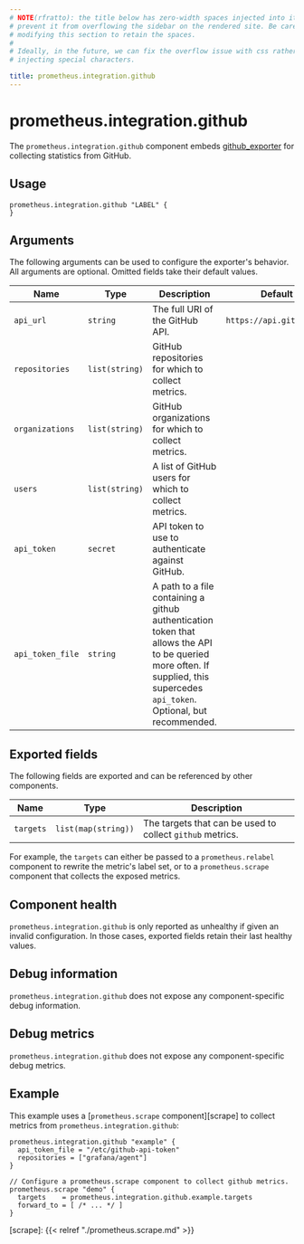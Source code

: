 ```yaml
---
# NOTE(rfratto): the title below has zero-width spaces injected into it to
# prevent it from overflowing the sidebar on the rendered site. Be careful when
# modifying this section to retain the spaces.
#
# Ideally, in the future, we can fix the overflow issue with css rather than
# injecting special characters.

title: prometheus.​integration.github
---
```


# prometheus.integration.github
The `prometheus.integration.github` component embeds
[github_exporter](https://github.com/infinityworks/github-exporter) for collecting statistics from GitHub.

## Usage

```river
prometheus.integration.github "LABEL" {
}
```

## Arguments
The following arguments can be used to configure the exporter's behavior.
All arguments are optional. Omitted fields take their default values.

Name | Type | Description | Default | Required
---- | ---- | ----------- | ------- | --------
`api_url`    | `string` | The full URI of the GitHub API. | `https://api.github.com` | no
`repositories` | `list(string)` | GitHub repositories for which to collect metrics. | | no
`organizations` | `list(string)` | GitHub organizations for which to collect metrics. | | no
`users` | `list(string)` | A list of GitHub users for which to collect metrics. | | no
`api_token`    | `secret` | API token to use to authenticate against GitHub. | | no
`api_token_file`    | `string` | A path to a file containing a github authentication token that allows the API to be queried more often. If supplied, this supercedes `api_token`. Optional, but recommended.| | no

## Exported fields
The following fields are exported and can be referenced by other components.

Name      | Type                | Description
--------- | ------------------- | -----------
`targets` | `list(map(string))` | The targets that can be used to collect `github` metrics.

For example, the `targets` can either be passed to a `prometheus.relabel`
component to rewrite the metric's label set, or to a `prometheus.scrape`
component that collects the exposed metrics.

## Component health

`prometheus.integration.github` is only reported as unhealthy if given
an invalid configuration. In those cases, exported fields retain their last
healthy values.

## Debug information

`prometheus.integration.github` does not expose any component-specific
debug information.

## Debug metrics

`prometheus.integration.github` does not expose any component-specific
debug metrics.

## Example

This example uses a [`prometheus.scrape` component][scrape] to collect metrics
from `prometheus.integration.github`:

```river
prometheus.integration.github "example" {
  api_token_file = "/etc/github-api-token"
  repositories = ["grafana/agent"]
}

// Configure a prometheus.scrape component to collect github metrics.
prometheus.scrape "demo" {
  targets    = prometheus.integration.github.example.targets
  forward_to = [ /* ... */ ]
}
```

[scrape]: {{< relref "./prometheus.scrape.md" >}}
